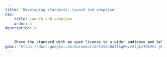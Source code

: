 ```yaml
---
title: 'Developing standards: launch and adoption'
nav:
    title: Launch and adoption
    order: 4
description: >- 
    
    
    Share the standard with an open license to a wider audience and help others use it.
gdoc: 'https://docs.google.com/document/d/12m2cBdI1kqFwvv2JgLz7OkZSs-yBp336WTULqKr75EI/edit'
---
```

